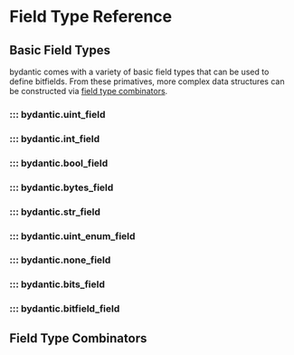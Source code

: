 # Field Type Reference

## Basic Field Types

bydantic comes with a variety of basic field types that can be used to define
bitfields. From these primatives, more complex data structures can be
constructed via [field type combinators](#field-type-combinators).

### ::: bydantic.uint_field

### ::: bydantic.int_field

### ::: bydantic.bool_field

### ::: bydantic.bytes_field

### ::: bydantic.str_field

### ::: bydantic.uint_enum_field

### ::: bydantic.none_field

### ::: bydantic.bits_field

### ::: bydantic.bitfield_field

## Field Type Combinators
